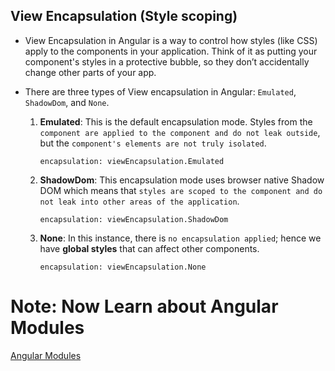 ## View Encapsulation (Style scoping)

- View Encapsulation in Angular is a way to control how styles (like CSS) apply to the components in your application. Think of it as putting your component's styles in a protective bubble, so they don’t accidentally change other parts of your app.

- There are three types of View encapsulation in Angular: `Emulated`, `ShadowDom`, and `None`.
    1. **Emulated**: This is the default encapsulation mode. Styles from the `component are applied to the component and do not leak outside`, but the `component's elements are not truly isolated`.

        ```
        encapsulation: viewEncapsulation.Emulated
        ```

    2. **ShadowDom**: This encapsulation mode uses browser native Shadow DOM which means that `styles are scoped to the component and do not leak into other areas of the application`.

        ```
        encapsulation: viewEncapsulation.ShadowDom
        ```

    3. **None**: In this instance, there is `no encapsulation applied`; hence we have **global styles** that can affect other components.

        ```
        encapsulation: viewEncapsulation.None
        ```

# Note: Now Learn about Angular Modules

[Angular Modules]()